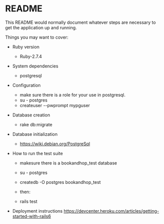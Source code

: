 # README

This README would normally document whatever steps are necessary to get the
application up and running.

Things you may want to cover:

* Ruby version 
    - Ruby-2.7.4
    
* System dependencies
    - postgresql

* Configuration
    - make sure there is a role for your use in postgresql.
    - su - postgres
    - createuser --pwprompt mypguser
    
* Database creation
    - rake db:migrate
    
* Database initialization
    - https://wiki.debian.org/PostgreSql

* How to run the test suite
    - makesure there is a bookandhop_test database
    - su - postgres
    - createdb -O postgres bookandhop_test
    
    - then:
    - rails test


* Deployment instructions https://devcenter.heroku.com/articles/getting-started-with-rails6


